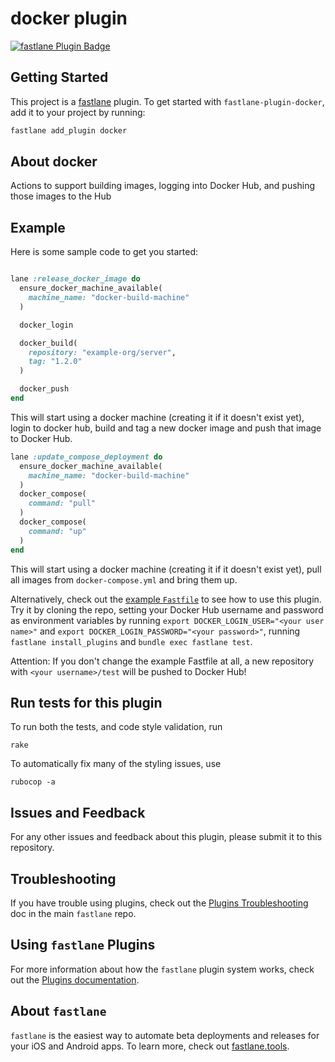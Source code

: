 # docker plugin

[![fastlane Plugin Badge](https://rawcdn.githack.com/fastlane/fastlane/master/fastlane/assets/plugin-badge.svg)](https://rubygems.org/gems/fastlane-plugin-docker)

## Getting Started

This project is a [fastlane](https://github.com/fastlane/fastlane) plugin. To get started with `fastlane-plugin-docker`, add it to your project by running:

```bash
fastlane add_plugin docker
```

## About docker

Actions to support building images, logging into Docker Hub, and pushing those images to the Hub

## Example

Here is some sample code to get you started:

```ruby

lane :release_docker_image do
  ensure_docker_machine_available(
    machine_name: "docker-build-machine"
  )

  docker_login

  docker_build(
    repository: "example-org/server",
    tag: "1.2.0"
  )

  docker_push
end

```
This will start using a docker machine (creating it if it doesn't exist yet), login to docker hub, build and tag a new docker image and push that image to Docker Hub. 

```ruby
lane :update_compose_deployment do
  ensure_docker_machine_available(
    machine_name: "docker-build-machine"
  )
  docker_compose(
    command: "pull"
  )
  docker_compose(
    command: "up"
  )
end

```

This will start using a docker machine (creating it if it doesn't exist yet), pull all images from `docker-compose.yml` and bring them up.

Alternatively, check out the [example `Fastfile`](fastlane/Fastfile) to see how to use this plugin. Try it by cloning the repo, setting your Docker Hub username and password as environment variables by running `export DOCKER_LOGIN_USER="<your user name>"` and `export DOCKER_LOGIN_PASSWORD="<your password>"`, running `fastlane install_plugins` and `bundle exec fastlane test`. 

Attention: If you don't change the example Fastfile at all, a new repository with `<your username>/test` will be pushed to Docker Hub!

## Run tests for this plugin

To run both the tests, and code style validation, run

```
rake
```

To automatically fix many of the styling issues, use
```
rubocop -a
```

## Issues and Feedback

For any other issues and feedback about this plugin, please submit it to this repository.

## Troubleshooting

If you have trouble using plugins, check out the [Plugins Troubleshooting](https://github.com/fastlane/fastlane/blob/master/fastlane/docs/PluginsTroubleshooting.md) doc in the main `fastlane` repo.

## Using `fastlane` Plugins

For more information about how the `fastlane` plugin system works, check out the [Plugins documentation](https://github.com/fastlane/fastlane/blob/master/fastlane/docs/Plugins.md).

## About `fastlane`

`fastlane` is the easiest way to automate beta deployments and releases for your iOS and Android apps. To learn more, check out [fastlane.tools](https://fastlane.tools).
